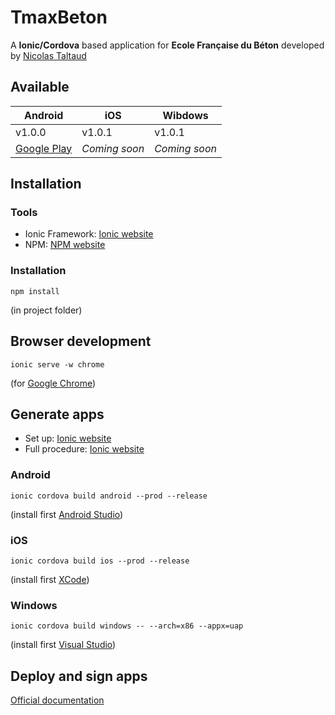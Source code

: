 # TmaxBeton
A **Ionic/Cordova** based application for **Ecole Française du Béton** developed by [Nicolas Taltaud](mailto:nicolas.taltaud@gmail.com)

## Available
| Android | iOS | Wibdows |
| --- | --- | --- |
| v1.0.0  | v1.0.1  | v1.0.1 |
| [Google Play](https://play.google.com/store/apps/details?id=efbeton.tmaxbeton.app)  | *Coming soon*  | *Coming soon* |

## Installation
### Tools
* Ionic Framework: [Ionic website](https://ionicframework.com/docs/intro/installation/)
* NPM: [NPM website](https://www.npmjs.com/)

### Installation
```
npm install
```
(in project folder)

## Browser development
```
ionic serve -w chrome
```
(for [Google Chrome](https://www.google.com/chrome/))

## Generate apps
* Set up: [Ionic website](https://ionicframework.com/docs/developer-resources/platform-setup/windows-setup.html)
* Full procedure: [Ionic website](https://ionicframework.com/docs/intro/deploying/)
### Android
```
ionic cordova build android --prod --release
```
(install first [Android Studio](https://developer.android.com/studio/index.html))

### iOS
```
ionic cordova build ios --prod --release
```
(install first [XCode](https://developer.apple.com/xcode/))

### Windows
```
ionic cordova build windows -- --arch=x86 --appx=uap
```
(install first [Visual Studio](https://www.visualstudio.com/fr/vs/))

## Deploy and sign apps
[Official documentation](https://ionicframework.com/docs/intro/deploying/)

